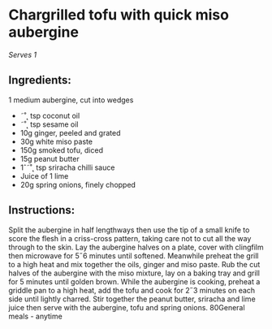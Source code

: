 
# Chargrilled tofu with quick  miso aubergine
_Serves 1_
## Ingredients:
1 medium aubergine, cut into wedges
* ˜˚˛ tsp coconut oil
* ˜˚˛ tsp sesame oil
* 10g ginger, peeled and grated
* 30g white miso paste
* 150g smoked tofu, diced
* 15g peanut butter
* 1ˆ˜˚˛ tsp sriracha chilli sauce
* Juice of 1 lime
* 20g spring onions, finely chopped
## Instructions:
Split the aubergine in half lengthways then use the tip of a small 
knife to score the flesh in a criss-cross pattern, taking care not 
to cut all the way through to the skin. Lay the aubergine halves 
on a plate, cover with clingfilm then microwave for 5˝6 minutes 
until softened. 
Meanwhile preheat the grill to a high heat and mix together the 
oils, ginger and miso paste.
Rub the cut halves of the aubergine with the miso mixture, lay 
on a baking tray and grill for 5 minutes until golden brown.
While the aubergine is cooking, preheat a griddle pan to a high 
heat, add the tofu and cook for 2˝3 minutes on each side until 
lightly charred. Stir together the peanut butter, sriracha and 
lime juice then serve with the aubergine, tofu and spring onions.
80General meals - anytime

